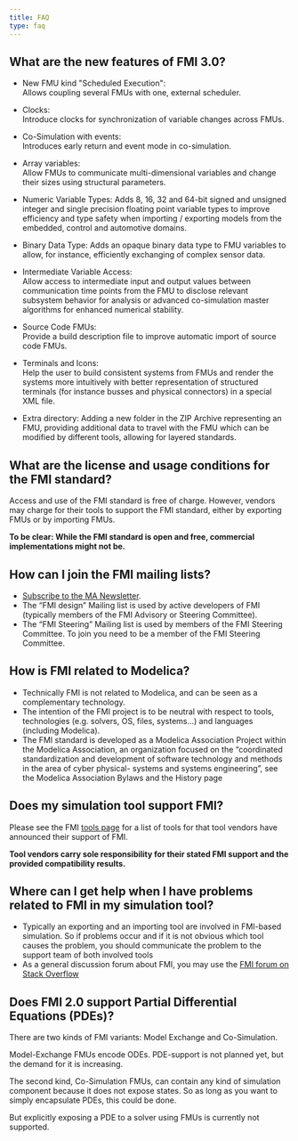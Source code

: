```yaml
---
title: FAQ
type: faq
---
```


## What are the new features of FMI 3.0?

- New FMU kind "Scheduled Execution":  
  Allows coupling several FMUs with one, external scheduler.

- Clocks:  
  Introduce clocks for synchronization of variable changes across FMUs. 

- Co-Simulation with events:  
  Introduces early return and event mode in co-simulation.

- Array variables:  
  Allow FMUs to communicate multi-dimensional variables and change their sizes using structural parameters.

- Numeric Variable Types:
  Adds 8, 16, 32 and 64-bit signed and unsigned integer and single precision floating point variable types to improve efficiency and type safety when importing / exporting models from the embedded, control and automotive domains.

- Binary Data Type:
  Adds an opaque binary data type to FMU variables to allow, for instance, efficiently exchanging of complex sensor data.

- Intermediate Variable Access:  
  Allow access to intermediate input and output values between communication time points from the FMU to disclose relevant subsystem behavior for analysis or advanced co-simulation master algorithms for enhanced numerical stability.

- Source Code FMUs:  
  Provide a build description file to improve automatic import of source code FMUs.

- Terminals and Icons:  
  Help the user to build consistent systems from FMUs and render the systems more intuitively with better representation of structured terminals (for instance busses and physical connectors) in a special XML file.

- Extra directory:
  Adding a new folder in the ZIP Archive representing an FMU, providing additional data to travel with the FMU which can be modified by different tools, allowing for layered standards.

## What are the license and usage conditions for the FMI standard?

Access and use of the FMI standard is free of charge. However, vendors may charge for their tools to support the FMI standard, either by exporting FMUs or by importing FMUs.

**To be clear: While the FMI standard is open and free, commercial implementations might not be.**


## How can I join the FMI mailing lists?

- [Subscribe to the MA Newsletter](https://creativeconnections.us12.list-manage.com/subscribe?u=0be901f875b69817eddd7e71b&id=0cb2cf5b72&group[20249][2]=true).
- The “FMI design” Mailing list is used by active developers of FMI (typically members of the FMI Advisory or Steering Committee).
- The “FMI Steering” Mailing list is used by members of the FMI Steering Committee. To join you need to be a member of the FMI Steering Committee.


## How is FMI related to Modelica?

- Technically FMI is not related to Modelica, and can be seen as a complementary technology.
- The intention of the FMI project is to be neutral with respect to tools, technologies (e.g. solvers, OS, files, systems…) and languages (including Modelica).
- The FMI standard is developed as a Modelica Association Project within the Modelica Association, an organization focused on the “coordinated standardization and development of software technology and methods in the area of cyber physical- systems and systems engineering”, see the Modelica Association Bylaws and the History page


## Does my simulation tool support FMI?

Please see the FMI [tools page](/tools/) for a list of tools for that tool vendors have announced their support of FMI.

**Tool vendors carry sole responsibility for their stated FMI support and the provided compatibility results.**


## Where can I get help when I have problems related to FMI in my simulation tool?

- Typically an exporting and an importing tool are involved in FMI-based simulation. So if problems occur and if it is not obvious which tool causes the problem, you should communicate the problem to the support team of both involved tools
- As a general discussion forum about FMI, you may use the [FMI forum on Stack Overflow](https://stackoverflow.com/questions/tagged/fmi)

## Does FMI 2.0 support Partial Differential Equations (PDEs)?

There are two kinds of FMI variants: Model Exchange and Co-Simulation.

Model-Exchange FMUs encode ODEs. PDE-support is not planned yet, but the demand for it is increasing.

The second kind, Co-Simulation FMUs, can contain any kind of simulation component because it does not expose states. So as long as you want to simply encapsulate PDEs, this could be done.

But explicitly exposing a PDE to a solver using FMUs is currently not supported.

